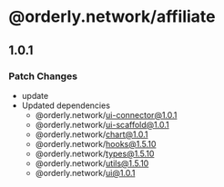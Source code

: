 # @orderly.network/affiliate

## 1.0.1

### Patch Changes

- update
- Updated dependencies
  - @orderly.network/ui-connector@1.0.1
  - @orderly.network/ui-scaffold@1.0.1
  - @orderly.network/chart@1.0.1
  - @orderly.network/hooks@1.5.10
  - @orderly.network/types@1.5.10
  - @orderly.network/utils@1.5.10
  - @orderly.network/ui@1.0.1
